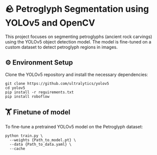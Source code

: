 # 🪨 Petroglyph Segmentation using YOLOv5 and OpenCV

This project focuses on segmenting petroglyphs (ancient rock carvings) using the YOLOv5 object detection model. The model is fine-tuned on a custom dataset to detect petroglyph regions in images.

## ⚙️ Environment Setup

Clone the YOLOv5 repository and install the necessary dependencies:
```
git clone https://github.com/ultralytics/yolov5
cd yolov5
pip install -r requirements.txt
pip install roboflow
```

## 🏋️ Finetune of model
To fine-tune a pretrained YOLOv5 model on the Petroglyph dataset:
```
python train.py \
  --weights {Path_to_model.pt} \
  --data {Path_to_data.yaml} \
  --cache
```